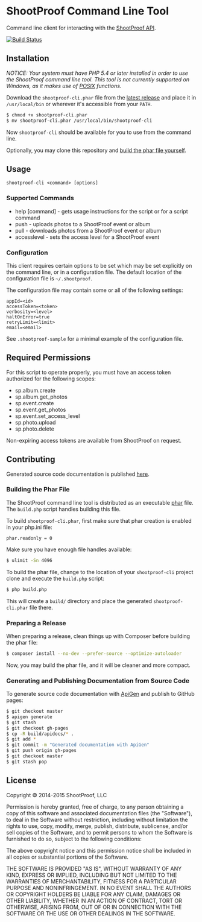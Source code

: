 # ShootProof Command Line Tool

Command line client for interacting with the [ShootProof API](http://developer.shootproof.com).

[![Build Status](https://travis-ci.org/ShootProof/shootproof-cli.svg?branch=master)](https://travis-ci.org/ShootProof/shootproof-cli)

## Installation

_NOTICE: Your system must have PHP 5.4 or later installed in order to use the ShootProof command line tool. This tool is not currently supported on Windows, as it makes use of [POSIX](http://php.net/posix) functions._

Download the `shootproof-cli.phar` file from the [latest release](https://github.com/ShootProof/shootproof-cli/releases/latest) and place it in `/usr/local/bin` or wherever it's accessible from your `PATH`.

``` bash
$ chmod +x shootproof-cli.phar
$ mv shootproof-cli.phar /usr/local/bin/shootproof-cli
```

Now `shootproof-cli` should be available for you to use from the command line.

Optionally, you may clone this repository and [build the phar file yourself](#building-the-phar-file).


## Usage

```
shootproof-cli <command> [options]
```

### Supported Commands

* help [command] - gets usage instructions for the script or for a script command
* push - uploads photos to a ShootProof event or album
* pull - downloads photos from a ShootProof event or album
* accesslevel - sets the access level for a ShootProof event

### Configuration

This client requires certain options to be set which may be set explicitly on the command line, or in a configuration file. The default location of the configuration file is `~/.shootproof`.

The configuration file may contain some or all of the following settings:

```
appId=<id>
accessToken=<token>
verbosity=<level>
haltOnError=true
retryLimit=<limit>
email=<email>
```

See `.shootproof-sample` for a minimal example of the configuration file.


## Required Permissions

For this script to operate properly, you must have an access token authorized for the following scopes:

* sp.album.create
* sp.album.get_photos
* sp.event.create
* sp.event.get_photos
* sp.event.set_access_level
* sp.photo.upload
* sp.photo.delete

Non-expiring access tokens are available from ShootProof on request.


## Contributing

Generated source code documentation is published [here](https://shootproof.github.io/shootproof-cli/).

### Building the Phar File

The ShootProof command line tool is distributed as an executable [phar](http://php.net/phar) file. The `build.php` script handles building this file.

To build `shootproof-cli.phar`, first make sure that phar creation is enabled in your php.ini file:

```
phar.readonly = 0
```

Make sure you have enough file handles available:

``` bash
$ ulimit -Sn 4096
```

To build the phar file, change to the location of your `shootproof-cli` project clone and execute the `build.php` script:

``` bash
$ php build.php
```

This will create a `build/` directory and place the generated `shootproof-cli.phar` file there.

### Preparing a Release

When preparing a release, clean things up with Composer before building the phar file:

``` bash
$ composer install --no-dev --prefer-source --optimize-autoloader
```

Now, you may build the phar file, and it will be cleaner and more compact.

### Generating and Publishing Documentation from Source Code

To generate source code documentation with [ApiGen](http://www.apigen.org/) and publish to GitHub pages:

``` bash
$ git checkout master
$ apigen generate
$ git stash
$ git checkout gh-pages
$ cp -R build/apidocs/* .
$ git add *
$ git commit -m "Generated documentation with ApiGen"
$ git push origin gh-pages
$ git checkout master
$ git stash pop
```



## License

Copyright © 2014-2015 ShootProof, LLC

Permission is hereby granted, free of charge, to any person obtaining
a copy of this software and associated documentation files (the
"Software"), to deal in the Software without restriction, including
without limitation the rights to use, copy, modify, merge, publish,
distribute, sublicense, and/or sell copies of the Software, and to
permit persons to whom the Software is furnished to do so, subject to
the following conditions:

The above copyright notice and this permission notice shall be
included in all copies or substantial portions of the Software.

THE SOFTWARE IS PROVIDED "AS IS", WITHOUT WARRANTY OF ANY KIND,
EXPRESS OR IMPLIED, INCLUDING BUT NOT LIMITED TO THE WARRANTIES OF
MERCHANTABILITY, FITNESS FOR A PARTICULAR PURPOSE AND
NONINFRINGEMENT. IN NO EVENT SHALL THE AUTHORS OR COPYRIGHT HOLDERS BE
LIABLE FOR ANY CLAIM, DAMAGES OR OTHER LIABILITY, WHETHER IN AN ACTION
OF CONTRACT, TORT OR OTHERWISE, ARISING FROM, OUT OF OR IN CONNECTION
WITH THE SOFTWARE OR THE USE OR OTHER DEALINGS IN THE SOFTWARE.
